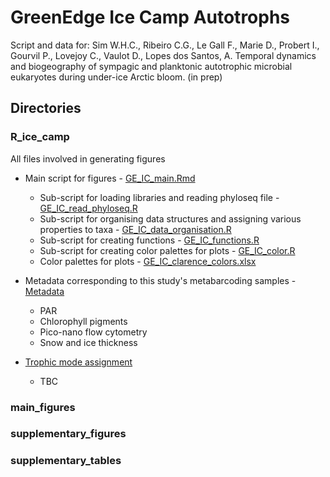 # GreenEdge Ice Camp Autotrophs

Script and data for: 
Sim W.H.C., Ribeiro C.G., Le Gall F., Marie D., Probert I., Gourvil P., Lovejoy C., Vaulot D., Lopes dos Santos, A. Temporal dynamics and biogeography of sympagic and planktonic autotrophic microbial eukaryotes during under-ice Arctic bloom. (in prep) 
     
## Directories

### R_ice_camp
All files involved in generating figures

* Main script for figures - [GE_IC_main.Rmd](https://github.com/clarencesimple/SIM_GreenEdge_IceCamp/blob/main/R_ice_camp/GE_IC_main.Rmd)
     * Sub-script for loading libraries and reading phyloseq file - [GE_IC_read_phyloseq.R](https://github.com/clarencesimple/SIM_GreenEdge_IceCamp/blob/main/R_ice_camp/GE_IC_read_phyloseq.R)
     * Sub-script for organising data structures and assigning various properties to taxa - [GE_IC_data_organisation.R](https://github.com/clarencesimple/SIM_GreenEdge_IceCamp/blob/main/R_ice_camp/GE_IC_data_organisation.R)
     * Sub-script for creating functions - [GE_IC_functions.R](https://github.com/clarencesimple/SIM_GreenEdge_IceCamp/blob/main/R_ice_camp/GE_IC_functions.R)
     * Sub-script for creating color palettes for plots - [GE_IC_color.R](https://github.com/clarencesimple/SIM_GreenEdge_IceCamp/blob/main/R_ice_camp/GE_IC_color.R)
     * Color palettes for plots - [GE_IC_clarence_colors.xlsx](https://github.com/clarencesimple/SIM_GreenEdge_IceCamp/blob/main/R_ice_camp/GE_IC_clarence_colors.xlsx)
 
* Metadata corresponding to this study's metabarcoding samples - [Metadata](https://github.com/clarencesimple/SIM_GreenEdge_IceCamp/tree/main/R_ice_camp/metadata)
     * PAR
     * Chlorophyll pigments
     * Pico-nano flow cytometry
     * Snow and ice thickness
 
* [Trophic mode assignment](https://github.com/clarencesimple/SIM_GreenEdge_IceCamp/tree/main/R_ice_camp/trophic_mode_assignment)
     * TBC

### main_figures

### supplementary_figures

### supplementary_tables


